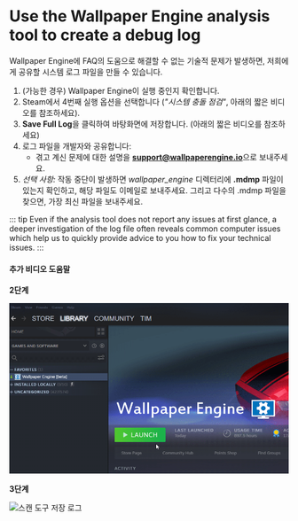 # Use the Wallpaper Engine analysis tool to create a debug log

Wallpaper Engine에 FAQ의 도움으로 해결할 수 없는 기술적 문제가 발생하면, 저희에게 공유할 시스템 로그 파일을 만들 수 있습니다.

1. (가능한 경우) Wallpaper Engine이 실행 중인지 확인합니다.
2. Steam에서 4번째 실행 옵션을 선택합니다 (*"시스템 충돌 점검"*, 아래의 짧은 비디오를 참조하세요).
3. **Save Full Log**을 클릭하여 바탕화면에 저장합니다. (아래의 짧은 비디오를 참조하세요)
4. 로그 파일을 개발자와 공유합니다:
    * 겪고 계신 문제에 대한 설명을 **support@wallpaperengine.io**으로 보내주세요.
5. *선택 사항:* 작동 중단이 발생하면 *wallpaper_engine* 디렉터리에 **.mdmp** 파일이 있는지 확인하고, 해당 파일도 이메일로 보내주세요. 그리고 다수의 .mdmp 파일을 찾으면, 가장 최신 파일을 보내주세요.

::: tip
Even if the analysis tool does not report any issues at first glance, a deeper investigation of the log file often reveals common computer issues which help us to quickly provide advice to you how to fix your technical issues.
:::

#### 추가 비디오 도움말

**2단계**

![스캔 도구 시작 옵션](./scantoollaunch.gif)

**3단계**

![스캔 도구 저장 로그](./scantoolsave.gif)
